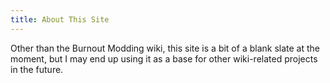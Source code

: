 ```yaml
---
title: About This Site
---
```


Other than the Burnout Modding wiki, this site is a bit of a blank slate at the moment, but I may end up using it
as a base for other wiki-related projects in the future.